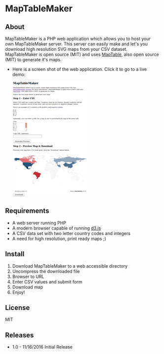 # MapTableMaker

## About

MapTableMaker is a PHP web application which allows you to  host your 
own MapTableMaker server. This server can
 easily make and let's you download high resolution SVG maps from your CSV dataset.
MapTableMaker is open source (MIT) and
uses <a href="https://github.com/Packet-Clearing-House/maptable">MapTable</a>, also open source (MIT)
to generate it's maps.

* Here is a screen shot of the web application.  Click it to go to a 
live demo:
  
  [![](./data/screenshot2.png)](https://plip.com/MapTableMaker)

## Requirements

* A web server running PHP
* A modern browser capable of running [d3.js](https://d3js.org/)
* A CSV data set with two letter country codes and integers
* A need for high resolution, print ready maps ;)

## Install

1. Download MapTableMaker to a web accessible directory
1. Uncompress the downloaded file
1. Browser to URL
1. Enter CSV values and submit form
1. Download map
1. Enjoy!

## License

MIT

## Releases

* 1.0 - 11/16/2016 Initial Release